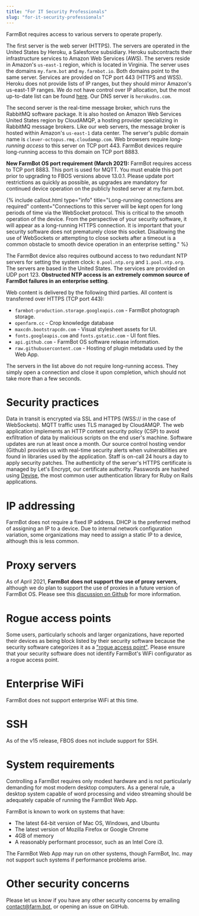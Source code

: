 ```yaml
---
title: "For IT Security Professionals"
slug: "for-it-security-professionals"
---
```


FarmBot requires access to various servers to operate properly.

The first server is the web server (HTTPS). The servers are operated in the United States by Heroku, a Salesforce subsidiary. Heroku subcontracts their infrastructure services to Amazon Web Services (AWS). The servers reside in Amazon's `us-east-1` region, which is located in Virginia. The server uses the domains `my.farm.bot` and `my.farmbot.io`. Both domains point to the same server. Services are provided on TCP port 443 (HTTPS and WSS). Heroku does not provide lists of IP ranges, but they should mirror Amazon's us-east-1 IP ranges. We do not have control over IP allocation, but the most up-to-date list can be found [here](https://docs.aws.amazon.com/general/latest/gr/aws-ip-ranges.html). Our DNS server is `herokudns.com`.

The second server is the real-time message broker, which runs the RabbitMQ software package. It is also hosted on Amazon Web Services United States region by CloudAMQP, a hosting provider specializing in RabbitMQ message brokers. Like our web servers, the message broker is hosted within Amazon's `us-east-1` data center. The server's public domain name is `clever-octopus.rmq.cloudamqp.com`. Web browsers require *long-running access* to this server on TCP port 443. FarmBot devices require long-running access to this domain on TCP port 8883.

**New FarmBot OS port requirement (March 2021):** FarmBot requires access to TCP port 8883. This port is used for MQTT. You must enable this port prior to upgrading to FBOS versions above 13.0.1. Please update port restrictions as quickly as possible, as upgrades are mandatory for continued device operation on the publicly hosted server at my.farm.bot.

{%
include callout.html
type="info"
title="Long-running connections are required"
content="Connections to this server will be kept open for long periods of time via the WebSocket protocol. This is critical to the smooth operation of the device. From the perspective of your security software, it will appear as a long-running HTTPS connection. It is important that your security software does not prematurely close this socket. Disallowing the use of WebSockets or attempting to close sockets after a timeout is a common obstacle to smooth device operation in an enterprise setting."
%}

The FarmBot device also requires outbound access to two redundant NTP servers for setting the system clock: `0.pool.ntp.org` and `1.pool.ntp.org`. The servers are based in the United States. The services are provided on UDP port 123. **Obstructed NTP access is an extremely common source of FarmBot failures in an enterprise setting**.

Web content is delivered by the following third parties. All content is transferred over HTTPS (TCP port 443):

* `farmbot-production.storage.googleapis.com` - FarmBot photograph storage.
* `openfarm.cc` - Crop knowledge database
* `maxcdn.bootstrapcdn.com` - Visual stylesheet assets for UI.
* `fonts.googleapis.com` and `fonts.gstatic.com` - UI font files.
* `api.github.com` - FarmBot OS software release information.
* `raw.githubusercontent.com` - Hosting of plugin metadata used by the Web App.

The servers in the list above do not require long-running access. They simply open a connection and close it upon completion, which should not take more than a few seconds.

# Security practices

Data in transit is encrypted via SSL and HTTPS (WSS:// in the case of WebSockets). MQTT traffic uses TLS managed by CloudAMQP. The web application implements an HTTP content security policy (CSP) to avoid exfiltration of data by malicious scripts on the end user's machine. Software updates are run at least once a month. Our source control hosting vendor (Github) provides us with real-time security alerts when vulnerabilities are found in libraries used by the application. Staff is on-call 24 hours a day to apply security patches. The authenticity of the server's HTTPS certificate is managed by Let's Encrypt, our certificate authority. Passwords are hashed using [Devise](https://github.com/plataformatec/devise), the most common user authentication library for Ruby on Rails applications.

# IP addressing

FarmBot does not require a fixed IP address. DHCP is the preferred method of assigning an IP to a device. Due to internal network configuration variation, some organizations may need to assign a static IP to a device, although this is less common.

# Proxy servers

As of April 2021, **FarmBot does not support the use of proxy servers**, although we do plan to support the use of proxies in a future version of FarmBot OS. Please see this [discussion on Github](https://github.com/FarmBot/farmbot_os/issues/909) for more information.

# Rogue access points

Some users, particularly schools and larger organizations, have reported their devices as being block listed by their security software because the security software categorizes it as a ["rogue access point"](https://en.wikipedia.org/wiki/Rogue_access_point). Please ensure that your security software does not identify FarmBot's WiFi configurator as a rogue access point.

# Enterprise WiFi

FarmBot does not support enterprise WiFi at this time.

# SSH

As of the v15 release, FBOS does not include support for SSH.

# System requirements

Controlling a FarmBot requires only modest hardware and is not particularly demanding for most modern desktop computers. As a general rule, a desktop system capable of word processing and video streaming should be adequately capable of running the FarmBot Web App.

FarmBot is known to work on systems that have:

 * The latest 64-bit version of Mac OS, Windows, and Ubuntu
 * The latest version of Mozilla Firefox or Google Chrome
 * 4GB of memory
 * A reasonably performant processor, such as an Intel Core i3.

The FarmBot Web App may run on other systems, though FarmBot, Inc. may not support such systems if performance problems arise.

# Other security concerns

Please let us know if you have any other security concerns by emailing contact@farm.bot, or opening an issue on GitHub.
